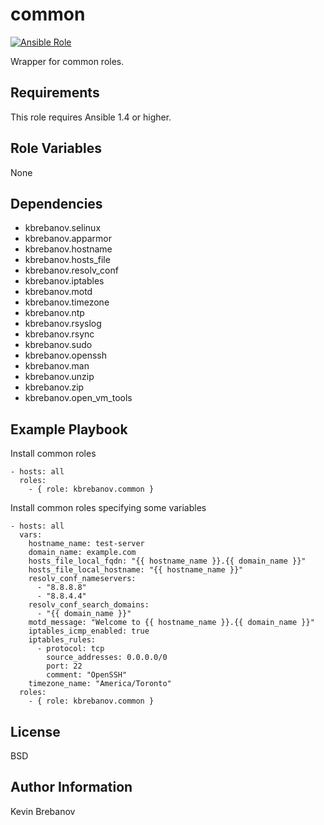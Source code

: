common
======

[![Ansible Role](https://img.shields.io/ansible/role/3927.svg)](https://galaxy.ansible.com/list#/roles/3927)

Wrapper for common roles.

Requirements
------------

This role requires Ansible 1.4 or higher.

Role Variables
--------------

None

Dependencies
------------

- kbrebanov.selinux
- kbrebanov.apparmor
- kbrebanov.hostname
- kbrebanov.hosts_file
- kbrebanov.resolv_conf
- kbrebanov.iptables
- kbrebanov.motd
- kbrebanov.timezone
- kbrebanov.ntp
- kbrebanov.rsyslog
- kbrebanov.rsync
- kbrebanov.sudo
- kbrebanov.openssh
- kbrebanov.man
- kbrebanov.unzip
- kbrebanov.zip
- kbrebanov.open_vm_tools

Example Playbook
----------------

Install common roles
```
- hosts: all
  roles:
    - { role: kbrebanov.common }
```

Install common roles specifying some variables
```
- hosts: all
  vars:
    hostname_name: test-server
    domain_name: example.com
    hosts_file_local_fqdn: "{{ hostname_name }}.{{ domain_name }}"
    hosts_file_local_hostname: "{{ hostname_name }}"
    resolv_conf_nameservers:
      - "8.8.8.8"
      - "8.8.4.4"
    resolv_conf_search_domains:
      - "{{ domain_name }}"
    motd_message: "Welcome to {{ hostname_name }}.{{ domain_name }}"
    iptables_icmp_enabled: true
    iptables_rules:
      - protocol: tcp
        source_addresses: 0.0.0.0/0
        port: 22
        comment: "OpenSSH"
    timezone_name: "America/Toronto"
  roles:
    - { role: kbrebanov.common }
```

License
-------

BSD

Author Information
------------------

Kevin Brebanov
